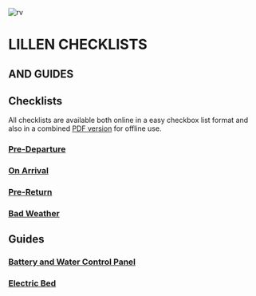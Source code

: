 <link href="styles/custom.css" rel="stylesheet" />

![rv](https://www.avanspareparts.com.au/images/quick-links-motorhomes.png)
<h1 class="title">LILLEN CHECKLISTS</h1>
<h2 class="subtitle">AND GUIDES</h2>

## Checklists

All checklists are available both online in a easy checkbox list 
format and also in a combined [PDF version](docs/lillen-checklist.pdf) 
for offline use.

### [Pre-Departure](Checklists/pre-departure.md) 
### [On Arrival](Checklists/on-arrival.md)
### [Pre-Return](Checklists/pre-return.md)
### [Bad Weather](Checklists/bad-weather.md)

## Guides
### [Battery and Water Control Panel](guides/control-panel.md)
### [Electric Bed](guides/bed.md)